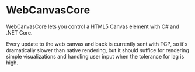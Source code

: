 # WebCanvasCore

WebCanvasCore lets you control a HTML5 Canvas element with C# and .NET Core.

Every update to the web canvas and back is currently sent with TCP, so it's dramatically slower than native rendering,
but it should suffice for rendering simple visualizations and handling user input when the tolerance for lag is high.